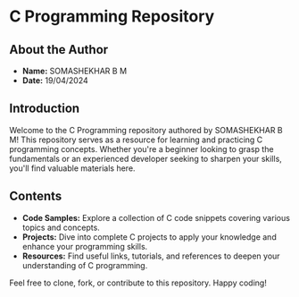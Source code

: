 # C Programming Repository

## About the Author
- **Name:** SOMASHEKHAR B M  
- **Date:** 19/04/2024  

## Introduction
Welcome to the C Programming repository authored by SOMASHEKHAR B M! This repository serves as a resource for learning and practicing C programming concepts. Whether you're a beginner looking to grasp the fundamentals or an experienced developer seeking to sharpen your skills, you'll find valuable materials here.

## Contents
- **Code Samples:** Explore a collection of C code snippets covering various topics and concepts.
- **Projects:** Dive into complete C projects to apply your knowledge and enhance your programming skills.
- **Resources:** Find useful links, tutorials, and references to deepen your understanding of C programming.

Feel free to clone, fork, or contribute to this repository. Happy coding!
